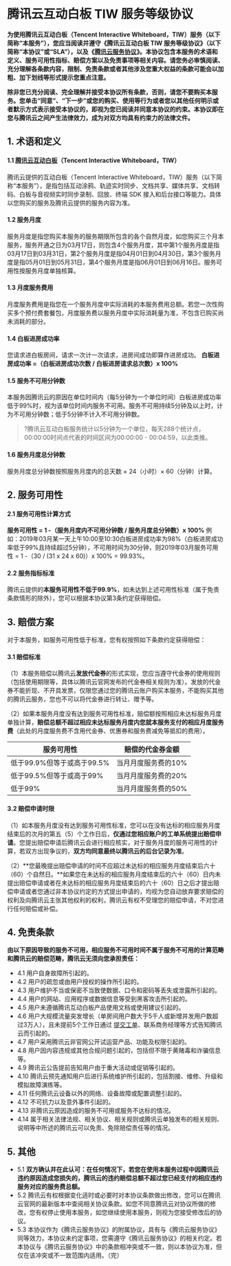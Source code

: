 # 腾讯云互动白板 TIW 服务等级协议
**为使用腾讯云互动白板（Tencent Interactive Whiteboard，TIW）服务（以下简称“本服务”），您应当阅读并遵守《腾讯云互动白板 TIW 服务等级协议》（以下简称“本协议”或“SLA”），以及《[腾讯云服务协议](https://cloud.tencent.com/document/product/301/1967)》。本协议包含本服务的术语和定义、服务可用性指标、赔偿方案以及免责事项等相关内容。请您务必审慎阅读、充分理解各条款内容，限制、免责条款或者其他涉及您重大权益的条款可能会以加粗、加下划线等形式提示您重点注意。**

**除非您已充分阅读、完全理解并接受本协议所有条款，否则，请您不要购买本服务。您单击“同意”、“下一步”或您的购买、使用等行为或者您以其他任何明示或者默示方式表示接受本协议的，即视为您已阅读并同意本协议的约束。本协议即在您与腾讯云之间产生法律效力，成为对双方均具有约束力的法律文件。**

## 1. 术语和定义

#### 1.1 [腾讯云互动白板](https://cloud.tencent.com/document/product/1137)（Tencent Interactive Whiteboard，TIW）

腾讯云提供的互动白板（Tencent Interactive Whiteboard，TIW）服务（以下简称“本服务”），是指包括互动涂鸦、轨迹实时同步、文档共享、媒体共享、文档转码、白板与音视频实时同步录制、回放、终端 SDK 接入和后台接口等能力。具体以您购买的服务及腾讯云提供的服务内容为准。

#### 1.2 服务月度

服务月度是指您购买本服务的服务期限所包含的各个自然月度，如您购买三个月本服务，服务开通之日为03月17日，则包含4个服务月度，其中第1个服务月度是指03月17日到03月31日，第2个服务月度是指04月01日到04月30日，第3个服务月度是指05月01日到05月31日，第4个服务月度是指06月01日到06月16日。服务可用性按服务月度单独核算。

#### 1.3 月度服务费用

月度服务费用是指您在一个服务月度中实际消耗的本服务费用总额。若您一次性购买多个预付费套餐包，月度服务费以服务月度中实际消耗量为准，不包含已购买尚未消耗的部分。

#### 1.4 白板进房成功率

您请求进白板房间，请求一次计一次请求，进房间成功即算作进房成功。
**白板进房成功率 =（白板进房成功次数 / 白板进房请求总次数）x 100%**

#### 1.5 服务不可用分钟数

本服务因腾讯云的原因在单位时间内（每5分钟为一个单位时间）白板进房成功率低于99%时，视为该单位时间内服务不可用。服务不可用持续5分钟及以上时，计为不可用分钟数；低于5分钟不计入不可用分钟数。
>?腾讯云互动白板服务统计以5分钟为一个单位，每天288个统计点，00:00:00时间点代表的时间区间为00:00:00 - 00:04:59，以此类推。

#### 1.6 服务月度总分钟数

服务月度总分钟数按照服务月度内的总天数 × 24（小时）× 60（分钟）计算。

## 2. 服务可用性

#### 2.1 服务可用性计算方式

**服务可用性 = 1 -（服务月度内不可用分钟数 / 服务月度总分钟数）x 100%**
例如：2019年03月某一天上午10:00至10:30白板进房成功率为98%（白板进房成功率低于99%且持续超过5分钟），不可用时间为30分钟，则2019年03月服务可用性 = 1 -（30 / (31 x 24 x 60)）x 100% = 99.93%。

#### 2.2 服务指标标准

腾讯云提供的**本服务可用性不低于99.9%**，如未达到上述可用性标准（属于免责条款情形的除外），您可以根据本协议第3条约定获得赔偿。

## 3. 赔偿方案

对于本服务，如服务可用性低于标准，您有权按照如下条款约定获得赔偿：

#### 3.1 赔偿标准
（1）本服务赔偿以腾讯云**发放代金券**的形式实现，您应当遵守代金券的使用规则（包括使用期限等，具体以腾讯云官网发布的代金券相关规则为准）。发放的代金券不能折现、不开具发票，仅限您通过您的腾讯云账户购买本服务，不能购买其他的腾讯云服务，您也不可以将代金券进行转让、赠予等。

（2）如果本服务月度没有达到服务可用性标准，赔偿额按照相应未达标服务月度单独计算，**赔偿总额不超过相应未达标服务月度内您就本服务支付的相应月度服务费**（此处的月度服务费不含用代金券、优惠券和服务费减免等抵扣的费用）。

| 服务可用性 |	赔偿的代金券金额 |
| -- | -- |
| 低于99.9%但等于或高于99.5% |	当月月度服务费的10% |
| 低于99.5%但等于或高于99%	| 当月月度服务费的20% |
| 低于99%	| 当月月度服务费的50% |

#### 3.2 赔偿申请时限

（1）如本服务月度没有达到服务可用性标准，您可以在没有达标的相应服务月度结束后的次月的第五（5）个工作日后，**仅通过您相应账户的工单系统提出赔偿申请**。您提出赔偿申请后腾讯云会进行相应核实，对于服务月度的服务可用性的计算，若双方出现争议的，**双方均同意最终以腾讯云的后台记录为准**。

（2）**您最晚提出赔偿申请的时间不应超过未达标的相应服务月度结束后六十（60）个自然日。**如果您在未达标的相应服务月度结束后的六十（60）日内未提出赔偿申请或者在未达标的相应服务月度结束后的六十（60）日之后才提出赔偿申请或者您通过非本协议约定的方式提出申请的，均视为您自动放弃要求赔偿的权利及向腾讯云主张其他权利的权利，腾讯云有权不受理您的赔偿申请，不对您进行任何赔偿或补偿。

## 4. 免责条款

**由以下原因导致的服务不可用，相应服务不可用时间不属于服务不可用的计算范畴和腾讯云的赔偿范畴，腾讯云无须向您承担责任：**

* 4.1 用户自身故障所引起的。
* 4.2 用户的疏忽或由用户授权的操作所引起的。
* 4.3 用户维护不当或保密不当致使数据、口令和密码等丢失或泄露所引起的。
* 4.4 用户的网站、应用程序或数据信息等受到黑客攻击所引起的。
* 4.5 用户未遵循腾讯互动白板产品使用文档或使用建议引起的。
* 4.6 用户大规模流量突发增长（单房间用户数大于5千人或新增并发用户数超过3万人），且未提前5个工作日通过 [提交工单](https://console.cloud.tencent.com/workorder)、联系商务经理等方式告知腾讯云而引起的。
* 4.7 用户采用腾讯云非官网公开试运营产品、功能及权限引起的。
* 4.8 用户因内容违规或其他合规问题引起的，包括但不限于黄赌毒和诈骗信息等。
* 4.9 腾讯云公告提前告知用户由于重大活动或促销等引起的。
* 4.10 腾讯云预先通知用户后进行系统维护所引起的，包括割接、维修、升级和模拟故障演练等。
* 4.11 任何腾讯云设备以外的网络、设备故障或配置调整引起的。
* 4.12 不可抗力以及意外事件引起的。
* 4.13 非腾讯云原因造成的服务不可用或服务不达标的情况。
* 4.14 属于相关法律法规、相关协议、相关规则或腾讯云单独发布的相关规则、说明等中所述的腾讯云可以免责、免除赔偿责任等的情况。

## 5. 其他

* 5.1 **双方确认并在此认可：在任何情况下，若您在使用本服务过程中因腾讯云违约原因造成您损失的，腾讯云的违约赔偿总额不超过您已经支付的相应违约服务对应的服务费总额。**
* 5.2 腾讯云有权根据变化适时或必要时对本协议条款做出修改，您可以在腾讯云官网的最新版本中查阅相关协议条款。如您不同意腾讯云对协议所做的修改，您有权停止使用本服务，如您继续使用本服务，则视为您接受修改后的协议。
* 5.3 本协议作为《腾讯云服务协议》的附属协议，具有与《腾讯云服务协议》同等效力，本协议未约定事项，您需遵守《腾讯云服务协议》的相关约定。若本协议与《腾讯云服务协议》中的条款相冲突或不一致，则以本协议为准，但仅在该冲突或不一致范围内适用。（完）

